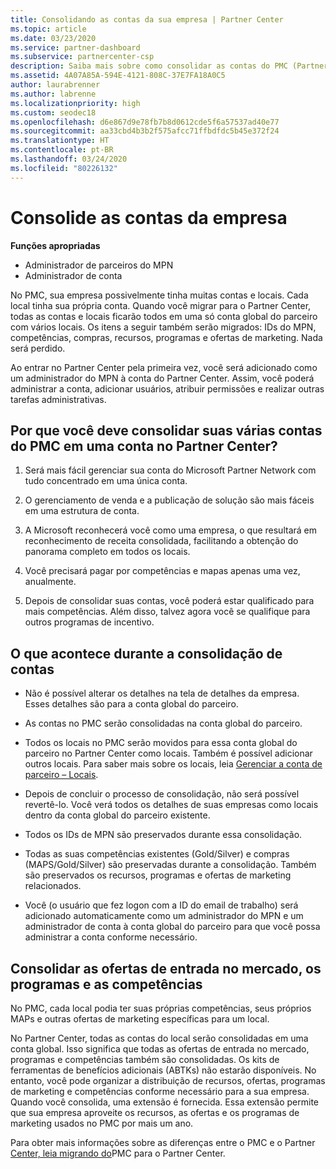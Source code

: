 ```yaml
---
title: Consolidando as contas da sua empresa | Partner Center
ms.topic: article
ms.date: 03/23/2020
ms.service: partner-dashboard
ms.subservice: partnercenter-csp
description: Saiba mais sobre como consolidar as contas do PMC (Partner Membership Center) em uma conta no Partner Center. Este processo se aplica à migração do PMC para o Partner Center.
ms.assetid: 4A07A85A-594E-4121-808C-37E7FA18A0C5
author: laurabrenner
ms.author: labrenne
ms.localizationpriority: high
ms.custom: seodec18
ms.openlocfilehash: d6e867d9e78fb7b8d0612cde5f6a57537ad40e77
ms.sourcegitcommit: aa33cbd4b3b2f575afcc71ffbdfdc5b45e372f24
ms.translationtype: HT
ms.contentlocale: pt-BR
ms.lasthandoff: 03/24/2020
ms.locfileid: "80226132"
---
```

# <a name="consolidate-your-company-accounts"></a>Consolide as contas da empresa

**Funções apropriadas**

- Administrador de parceiros do MPN
- Administrador de conta

No PMC, sua empresa possivelmente tinha muitas contas e locais. Cada local tinha sua própria conta. Quando você migrar para o Partner Center, todas as contas e locais ficarão todos em uma só conta global do parceiro com vários locais. Os itens a seguir também serão migrados: IDs do MPN, competências, compras, recursos, programas e ofertas de marketing. Nada será perdido.

Ao entrar no Partner Center pela primeira vez, você será adicionado como um administrador do MPN à conta do Partner Center. Assim, você poderá administrar a conta, adicionar usuários, atribuir permissões e realizar outras tarefas administrativas.

## <a name="why-should-you-consolidate-your-multiple-accounts-in-pmc-into-one-account-in-partner-center"></a>Por que você deve consolidar suas várias contas do PMC em uma conta no Partner Center?

1. Será mais fácil gerenciar sua conta do Microsoft Partner Network com tudo concentrado em uma única conta.

2. O gerenciamento de venda e a publicação de solução são mais fáceis em uma estrutura de conta.

3. A Microsoft reconhecerá você como uma empresa, o que resultará em reconhecimento de receita consolidada, facilitando a obtenção do panorama completo em todos os locais.  

4. Você precisará pagar por competências e mapas apenas uma vez, anualmente.

5. Depois de consolidar suas contas, você poderá estar qualificado para mais competências. Além disso, talvez agora você se qualifique para outros programas de incentivo.


## <a name="what-happens-during-consolidation-of-accounts"></a>O que acontece durante a consolidação de contas

- Não é possível alterar os detalhes na tela de detalhes da empresa. Esses detalhes são para a conta global do parceiro. 

- As contas no PMC serão consolidadas na conta global do parceiro.

- Todos os locais no PMC serão movidos para essa conta global do parceiro no Partner Center como locais. Também é possível adicionar outros locais. Para saber mais sobre os locais, leia [Gerenciar a conta de parceiro – Locais](manage-locations.md).

- Depois de concluir o processo de consolidação, não será possível revertê-lo. Você verá todos os detalhes de suas empresas como locais dentro da conta global do parceiro existente. 

- Todos os IDs de MPN são preservados durante essa consolidação.

- Todas as suas competências existentes (Gold/Silver) e compras (MAPS/Gold/Silver) são preservadas durante a consolidação. Também são preservados os recursos, programas e ofertas de marketing relacionados.

- Você (o usuário que fez logon com a ID do email de trabalho) será adicionado automaticamente como um administrador do MPN e um administrador de conta à conta global do parceiro para que você possa administrar a conta conforme necessário.

## <a name="consolidating-your-go-to-market-offers-programs-and-competencies"></a>Consolidar as ofertas de entrada no mercado, os programas e as competências

No PMC, cada local podia ter suas próprias competências, seus próprios MAPs e outras ofertas de marketing específicas para um local.

No Partner Center, todas as contas do local serão consolidadas em uma conta global. Isso significa que todas as ofertas de entrada no mercado, programas e competências também são consolidadas. Os kits de ferramentas de benefícios adicionais (ABTKs) não estarão disponíveis. No entanto, você pode organizar a distribuição de recursos, ofertas, programas de marketing e competências conforme necessário para a sua empresa. Quando você consolida, uma extensão é fornecida. Essa extensão permite que sua empresa aproveite os recursos, as ofertas e os programas de marketing usados no PMC por mais um ano.

Para obter mais informações sobre as diferenças entre o PMC e o Partner [Center, leia migrando do](guide-to-migration.md)PMC para o Partner Center.

